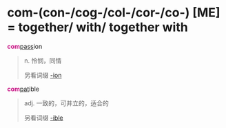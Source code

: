 # com-(con-/cog-/col-/cor-/co-) [ME] = together/ with/ together with

<b style="color: #C71585;">com</b>[pass](_pat_.md)ion
> n. 怜悯，同情
>
> 另看词缀 [-ion](-ion.md)

<b style="color: #C71585;">com</b>[pat](_pat_.md)ible
> adj. 一致的，可并立的，适合的
>
> 另看词缀 [-ible](-able.md)